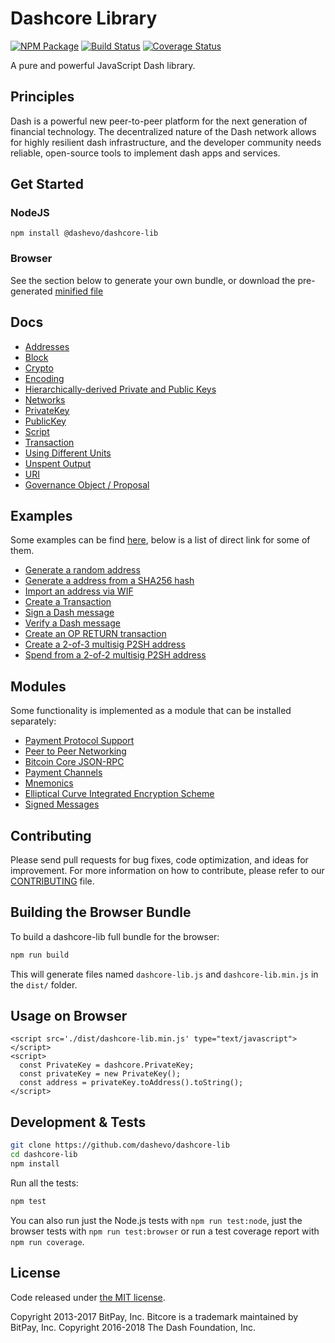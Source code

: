Dashcore Library
================

[![NPM Package](https://img.shields.io/npm/v/@dashevo/dashcore-lib.svg?style=flat-square)](https://www.npmjs.org/package/@dashevo/dashcore-lib)
[![Build Status](https://img.shields.io/travis/dashevo/dashcore-lib.svg?branch=master&style=flat-square)](https://travis-ci.org/dashevo/dashcore-lib)
[![Coverage Status](https://img.shields.io/coveralls/dashevo/dashcore-lib.svg?style=flat-square)](https://coveralls.io/github/dashevo/dashcore-lib?branch=master)

A pure and powerful JavaScript Dash library.

## Principles

Dash is a powerful new peer-to-peer platform for the next generation of financial technology. The decentralized nature of the Dash network allows for highly resilient dash infrastructure, and the developer community needs reliable, open-source tools to implement dash apps and services.

## Get Started
### NodeJS
```
npm install @dashevo/dashcore-lib
```

### Browser

See the section below to generate your own bundle, or download the pre-generated [minified file](dist/dashcore-lib.min.js)


## Docs

* [Addresses](docs/address.md)
* [Block](docs/block.md)
* [Crypto](docs/crypto.md)
* [Encoding](docs/encoding.md)
* [Hierarchically-derived Private and Public Keys](docs/hierarchical.md)
* [Networks](docs/networks.md)
* [PrivateKey](docs/privatekey.md)
* [PublicKey](docs/publickey.md)
* [Script](docs/script.md)
* [Transaction](docs/transaction.md)
* [Using Different Units](docs/unit.md)
* [Unspent Output](docs/upspentoutput.md)
* [URI](docs/uri.md)
* [Governance Object / Proposal](govobject/govobject.md)

## Examples

Some examples can be find [here](docs/examples.md), below is a list of direct link for some of them.


* [Generate a random address](docs/examples.md#generate-a-random-address)
* [Generate a address from a SHA256 hash](docs/examples.md#generate-a-address-from-a-sha256-hash)
* [Import an address via WIF](docs/examples.md#import-an-address-via-wif)
* [Create a Transaction](docs/examples.md#create-a-transaction)
* [Sign a Dash message](docs/examples.md#sign-a-bitcoin-message)
* [Verify a Dash message](docs/examples.md#verify-a-bitcoin-message)
* [Create an OP RETURN transaction](docs/examples.md#create-an-op-return-transaction)
* [Create a 2-of-3 multisig P2SH address](docs/examples.md#create-a-2-of-3-multisig-p2sh-address)
* [Spend from a 2-of-2 multisig P2SH address](docs/examples.md#spend-from-a-2-of-2-multisig-p2sh-address)

## Modules

Some functionality is implemented as a module that can be installed separately:

* [Payment Protocol Support](https://github.com/dashevo/dashcore-payment-protocol)
* [Peer to Peer Networking](https://github.com/dashevo/dashcore-p2p)
* [Bitcoin Core JSON-RPC](https://github.com/dashevo/dashd-rpc)
* [Payment Channels](https://github.com/dashevo/dashcore-channel)
* [Mnemonics](https://github.com/dashevo/dashcore-mnemonic)
* [Elliptical Curve Integrated Encryption Scheme](https://github.com/dashevo/dashcore-ecies)
* [Signed Messages](https://github.com/dashevo/dashcore-message)

## Contributing

Please send pull requests for bug fixes, code optimization, and ideas for improvement. For more information on how to contribute, please refer to our [CONTRIBUTING](https://github.com/dashevo/dashcore-lib/blob/master/CONTRIBUTING.md) file.

## Building the Browser Bundle

To build a dashcore-lib full bundle for the browser:

```sh
npm run build
```

This will generate files named `dashcore-lib.js` and `dashcore-lib.min.js` in the `dist/` folder.

## Usage on Browser

```
<script src='./dist/dashcore-lib.min.js' type="text/javascript"></script>
<script>
  const PrivateKey = dashcore.PrivateKey;
  const privateKey = new PrivateKey();
  const address = privateKey.toAddress().toString();
</script>
```

## Development & Tests

```sh
git clone https://github.com/dashevo/dashcore-lib
cd dashcore-lib
npm install
```

Run all the tests:

```sh
npm test
```

You can also run just the Node.js tests with `npm run test:node`, just the browser tests with `npm run test:browser`
or run a test coverage report with `npm run coverage`.

## License

Code released under [the MIT license](LICENSE).

Copyright 2013-2017 BitPay, Inc. Bitcore is a trademark maintained by BitPay, Inc.
Copyright 2016-2018 The Dash Foundation, Inc.
